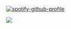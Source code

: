  [![spotify-github-profile](https://spotify-github-profile.kittinanx.com/api/view?uid=31c34iujdsdl3ust3yrakqqnvyfm&cover_image=true&theme=novatorem&show_offline=false&background_color=8870ff&interchange=false&bar_color=3568bb&bar_color_cover=false)](https://github.com/kittinan/spotify-github-profile)

![](https://hit.yhype.me/github/profile?user_id=161968637)‎ 
 ‎ ‎  ‎ ‎ ‎ ‎ ‎ ‎ ‎ ‎ ‎ ‎ ‎ ‎ ‎ ‎ 
